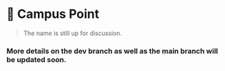 # 🏫 Campus Point
> The name is still up for discussion.

### More details on the dev branch as well as the main branch will be updated soon.
